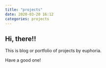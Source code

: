 ```yaml
---
title: "projects"
date: 2020-03-20 16:12
categories: projects
---
```


## Hi, there!!

This is blog or portfolio of projects by euphoria.

Have a good one!
